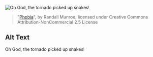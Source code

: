 ![Oh God, the tornado picked up snakes!](https://imgs.xkcd.com/comics/phobia.png)
> "[Phobia](https://xkcd.com/752/)", by Randall Munroe, licensed under Creative Commons Attribution-NonCommercial 2.5 License

## Alt Text
Oh God, the tornado picked up snakes!
